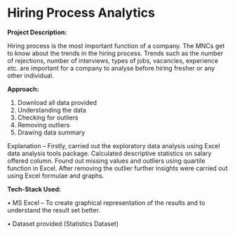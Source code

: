 # Hiring Process Analytics

**Project Description:**

Hiring process is the most important function of a company. The MNCs get to know about the
trends in the hiring process. Trends such as the number of rejections, number of interviews,
types of jobs, vacancies, experience etc. are important for a company to analyse before hiring
fresher or any other individual.

**Approach:**

1. Download all data provided
2. Understanding the data
3. Checking for outliers
4. Removing outliers
5. Drawing data summary

Explanation – Firstly, carried out the exploratory data analysis using Excel data analysis
tools package. Calculated descriptive statistics on salary offered column. Found out missing
values and outliers using quartile function in Excel. After removing the outlier further insights
were carried out using Excel formulae and graphs.

**Tech-Stack Used:**

• MS Excel – To create graphical representation of the results and to understand the
result set better.

• Dataset provided (Statistics Dataset)
